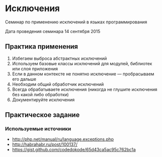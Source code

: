 # Исключения
Семинар по применению исключений в языках программирования

Дата проведения семинара 14 сентября 2015

## Практика применения

1. Избегаем выброса абстрактных исключений
2. Используем базовые классы исключений для модулей, библиотек или слоя приложения
3. Если в данном контексте не понятно исключение — пробрасываем его дальше
4. Необходим общий обработчик исключений
5. Всегда обрабатываете исключения (никогда не глушите исключения без какой либо обработки)
6. Документируйте исключения

## Практическое задание

### Используемые источники
- http://php.net/manual/ru/language.exceptions.php
- http://habrahabr.ru/post/100137/
- https://gist.github.com/codedokode/65d43ca5ac95c762bc1a


